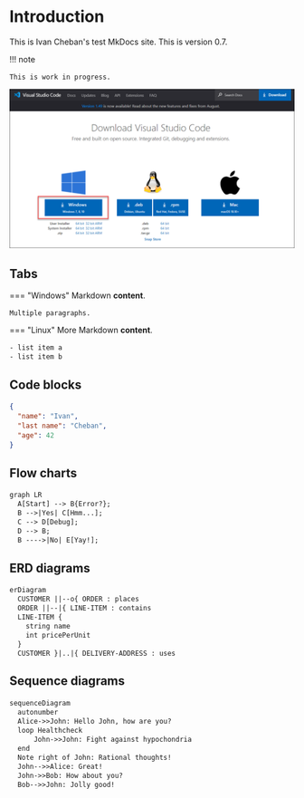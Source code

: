 # Introduction

This is Ivan Cheban's test MkDocs site. This is version 0.7.

!!! note

    This is work in progress.

![img](img/download-vscode.png)


## Tabs

=== "Windows"
    Markdown **content**.

    Multiple paragraphs.

=== "Linux"
    More Markdown **content**.

    - list item a
    - list item b

## Code blocks

```json
{
  "name": "Ivan",
  "last name": "Cheban",
  "age": 42
}
```

## Flow charts

``` mermaid
graph LR
  A[Start] --> B{Error?};
  B -->|Yes| C[Hmm...];
  C --> D[Debug];
  D --> B;
  B ---->|No| E[Yay!];
```

## ERD diagrams

``` mermaid
erDiagram
  CUSTOMER ||--o{ ORDER : places
  ORDER ||--|{ LINE-ITEM : contains
  LINE-ITEM {
    string name
    int pricePerUnit
  }
  CUSTOMER }|..|{ DELIVERY-ADDRESS : uses
```

## Sequence diagrams

``` mermaid
sequenceDiagram
  autonumber
  Alice->>John: Hello John, how are you?
  loop Healthcheck
      John->>John: Fight against hypochondria
  end
  Note right of John: Rational thoughts!
  John-->>Alice: Great!
  John->>Bob: How about you?
  Bob-->>John: Jolly good!
```
